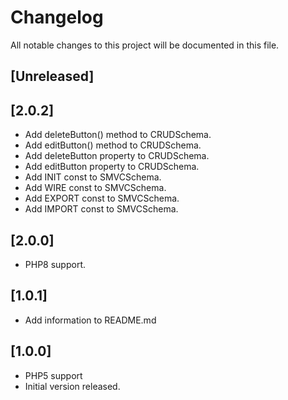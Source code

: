 # Changelog
All notable changes to this project will be documented in this file.

## [Unreleased]

## [2.0.2]

- Add deleteButton() method to CRUDSchema.
- Add editButton() method to CRUDSchema.
- Add deleteButton property to CRUDSchema.
- Add editButton property to CRUDSchema.
- Add INIT const to SMVCSchema.
- Add WIRE const to SMVCSchema.
- Add EXPORT const to SMVCSchema.
- Add IMPORT const to SMVCSchema. 

## [2.0.0]

- PHP8 support.
## [1.0.1]

- Add information to README.md

## [1.0.0]

- PHP5 support
- Initial version released.


